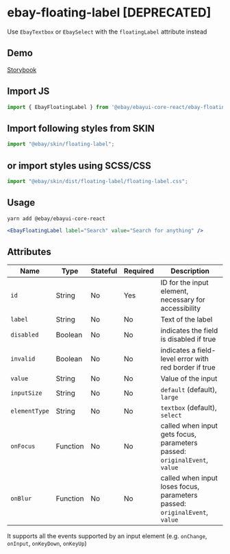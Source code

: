 # ebay-floating-label [DEPRECATED]

Use `EbayTextbox` or `EbaySelect` with the `floatingLabel` attribute instead

## Demo

[Storybook](https://opensource.ebay.com/ebayui-core-react/main/?path=/story/ebay-floating-label--default-floating-label)

## Import JS

```jsx harmony
import { EbayFloatingLabel } from '@ebay/ebayui-core-react/ebay-floating-label'
```

## Import following styles from SKIN

```jsx harmony
import "@ebay/skin/floating-label";
```

## or import styles using SCSS/CSS

```jsx harmony
import "@ebay/skin/dist/floating-label/floating-label.css";
```

## Usage

```
yarn add @ebay/ebayui-core-react
```

```jsx harmony
<EbayFloatingLabel label="Search" value="Search for anything" />
```

## Attributes

| Name        | Type     | Stateful | Required | Description                                                                |
| ----------- | -------- | -------- | -------- | -------------------------------------------------------------------------- |
| `id`        | String   | No       | Yes      | ID for the input element, necessary for accessibility                      |
| `label`     | String   | No       | No       | Text of the label                                                          |
| `disabled`  | Boolean  | No       | No       | indicates the field is disabled if true                                    |
| `invalid`   | Boolean  | No       | No       | indicates a field-level error with red border if true                      |
| `value`     | String   | No       | No       | Value of the input                                                         |
| `inputSize` | String   | No       | No       | `default` (default), `large`                                               |
| `elementType` | String   | No       | No       | `textbox` (default), `select`                                               |
| `onFocus`   | Function | No       | No       | called when input gets focus, parameters passed: `originalEvent`, `value`  |
| `onBlur`    | Function | No       | No       | called when input loses focus, parameters passed: `originalEvent`, `value` |

It supports all the events supported by an input element (e.g. `onChange`, `onInput`, `onKeyDown`, `onKeyUp`)
